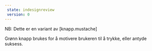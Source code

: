 ```yaml
---
 state: indesignreview
 version: 0
---
```

NB: Dette er en variant av [knapp.mustache]

Grønn knapp brukes for å motivere brukeren til å trykke, eller antyde suksess.
